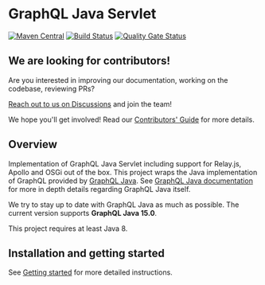 # GraphQL Java Servlet
[![Maven Central](https://img.shields.io/maven-central/v/com.graphql-java-kickstart/graphql-java-servlet.svg)](https://maven-badges.herokuapp.com/maven-central/com.graphql-java-kickstart/graphql-java-servlet)
[![Build Status](https://github.com/graphql-java-kickstart/graphql-java-servlet/workflows/Publish%20snapshot/badge.svg)](https://github.com/graphql-java-kickstart/graphql-java-servlet/actions?query=workflow%3A%22Publish+snapshot%22)
[![Quality Gate Status](https://sonarcloud.io/api/project_badges/measure?project=graphql-java-kickstart_graphql-java-servlet&metric=alert_status)](https://sonarcloud.io/dashboard?id=graphql-java-kickstart_graphql-java-servlet)

## We are looking for contributors!
Are you interested in improving our documentation, working on the codebase, reviewing PRs?

[Reach out to us on Discussions](https://github.com/graphql-java-kickstart/graphql-java-servlet/discussions) and join the team!

We hope you'll get involved! Read our [Contributors' Guide](CONTRIBUTING.md) for more details.

## Overview
Implementation of GraphQL Java Servlet including support for Relay.js, Apollo and OSGi out of the box.
This project wraps the Java implementation of GraphQL provided by [GraphQL Java](https://www.graphql-java.com).
See [GraphQL Java documentation](https://www.graphql-java.com/documentation/latest/) for more in depth details
regarding GraphQL Java itself. 

We try to stay up to date with GraphQL Java as much as possible. The current version supports
 **GraphQL Java 15.0**.
 
This project requires at least Java 8.

## Installation and getting started

See [Getting started](https://www.graphql-java-kickstart.com/servlet/getting-started/) for more
detailed instructions.
